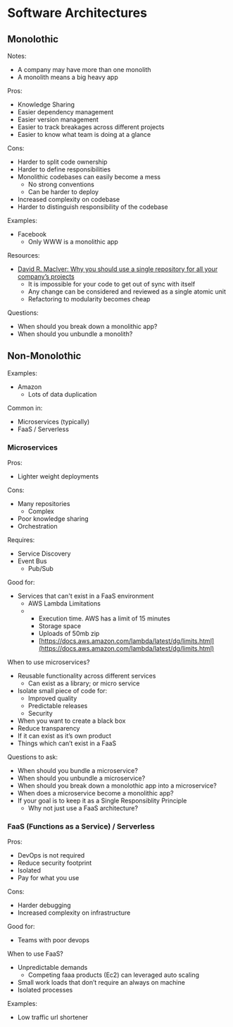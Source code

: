 # Software Architectures

## Monolothic

Notes:

* A company may have more than one monolith
* A monolith means a big heavy app

Pros:

* Knowledge Sharing
* Easier dependency management
* Easier version management
* Easier to track breakages across different projects
* Easier to know what team is doing at a glance

Cons:

* Harder to split code ownership
* Harder to define responsibilities
* Monolithic codebases can easily become a mess
  * No strong conventions
  * Can be harder to deploy
* Increased complexity on codebase
* Harder to distinguish responsibility of the codebase

Examples:

* Facebook
  * Only WWW is a monolithic app

Resources:

* [David R. Maclver: Why you should use a single repository for all your company’s projects](https://www.drmaciver.com/2016/10/why-you-should-use-a-single-repository-for-all-your-companys-projects/)
  * It is impossible for your code to get out of sync with itself
  * Any change can be considered and reviewed as a single atomic unit
  * Refactoring to modularity becomes cheap

Questions:

* When should you break down a monolithic app?
* When should you unbundle a monolith?

## Non-Monolothic

Examples:

* Amazon
  * Lots of data duplication

Common in:

* Microservices \(typically\)
* FaaS / Serverless

### Microservices

Pros:

* Lighter weight deployments

Cons:

* Many repositories
  * Complex
* Poor knowledge sharing
* Orchestration

Requires:

* Service Discovery
* Event Bus
  * Pub/Sub

Good for:

* Services that can't exist in a FaaS environment
  * AWS Lambda Limitations
  * * Execution time. AWS has a limit of 15 minutes
    * Storage space
    * Uploads of 50mb zip
    * [https://docs.aws.amazon.com/lambda/latest/dg/limits.html](https://docs.aws.amazon.com/lambda/latest/dg/limits.html)

When to use microservices?

* Reusable functionality across different services
  * Can exist as a library; or micro service
* Isolate small piece of code for:
  * Improved quality
  * Predictable releases
  * Security
* When you want to create a black box
* Reduce transparency
* If it can exist as it’s own product
* Things which can’t exist in a FaaS

Questions to ask:

* When should you bundle a microservice?
* When should you unbundle a microservice?
* When should you break down a monolothic app into a microservice?
* When does a microservice become a monolithic app?
* If your goal is to keep it as a Single Responsiblity Principle
  * Why not just use a FaaS architecture?

### FaaS \(Functions as a Service\) / Serverless

Pros:

* DevOps is not required
* Reduce security footprint
* Isolated
* Pay for what you use

Cons:

* Harder debugging
* Increased complexity on infrastructure

Good for:

* Teams with poor devops

When to use FaaS?

* Unpredictable demands
  * Competing faaa products \(Ec2\) can leveraged auto scaling
* Small work loads that don’t require an always on machine
* Isolated processes

Examples:

* Low traffic url shortener

